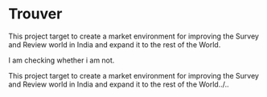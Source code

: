 # Trouver

This project target to create a market  environment for improving the Survey and Review world in India and expand it to the rest of the World. 


I am checking whether i am not.

This project target to create a market  environment for improving the Survey and Review world in India and expand it to the rest of the World../..


